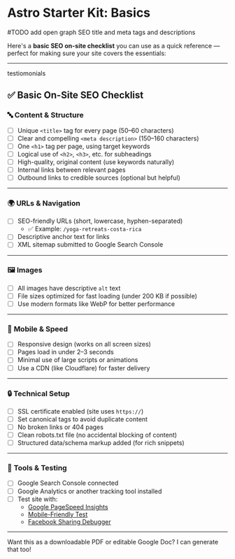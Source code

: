 # Astro Starter Kit: Basics

#TODO add open graph
SEO title and meta tags and descriptions

Here's a **basic SEO on-site checklist** you can use as a quick reference — perfect for making sure your site covers the essentials:

---

testiomonials

## ✅ Basic On-Site SEO Checklist

### 🔤 **Content & Structure**

- [ ] Unique `<title>` tag for every page (50–60 characters)
- [ ] Clear and compelling `<meta description>` (150–160 characters)
- [ ] One `<h1>` tag per page, using target keywords
- [ ] Logical use of `<h2>`, `<h3>`, etc. for subheadings
- [ ] High-quality, original content (use keywords naturally)
- [ ] Internal links between relevant pages
- [ ] Outbound links to credible sources (optional but helpful)

---

### 🌍 **URLs & Navigation**

- [ ] SEO-friendly URLs (short, lowercase, hyphen-separated)
  - ✅ Example: `/yoga-retreats-costa-rica`
- [ ] Descriptive anchor text for links
- [ ] XML sitemap submitted to Google Search Console

---

### 🖼️ **Images**

- [ ] All images have descriptive `alt` text
- [ ] File sizes optimized for fast loading (under 200 KB if possible)
- [ ] Use modern formats like WebP for better performance

---

### 📱 **Mobile & Speed**

- [ ] Responsive design (works on all screen sizes)
- [ ] Pages load in under 2–3 seconds
- [ ] Minimal use of large scripts or animations
- [ ] Use a CDN (like Cloudflare) for faster delivery

---

### 🔒 **Technical Setup**

- [ ] SSL certificate enabled (site uses `https://`)
- [ ] Set canonical tags to avoid duplicate content
- [ ] No broken links or 404 pages
- [ ] Clean robots.txt file (no accidental blocking of content)
- [ ] Structured data/schema markup added (for rich snippets)

---

### 🧰 **Tools & Testing**

- [ ] Google Search Console connected
- [ ] Google Analytics or another tracking tool installed
- [ ] Test site with:
  - [Google PageSpeed Insights](https://pagespeed.web.dev/)
  - [Mobile-Friendly Test](https://search.google.com/test/mobile-friendly)
  - [Facebook Sharing Debugger](https://developers.facebook.com/tools/debug/)

---

Want this as a downloadable PDF or editable Google Doc? I can generate that too!
